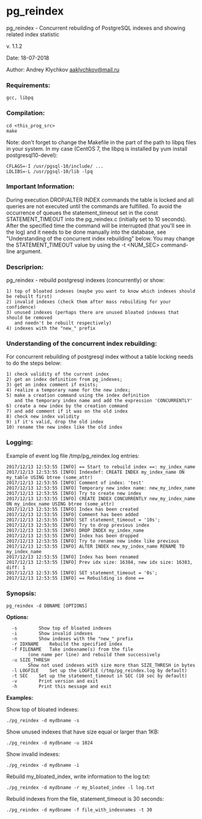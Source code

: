 # pg_reindex
pg_reindex - Concurrent rebuilding of PostgreSQL indexes and showing related index statistic

v. 1.1.2

Date: 18-07-2018

Author: Andrey Klychkov <aaklychkov@mail.ru>

### Requirements:
```gcc, libpq```

### Compilation:
```
cd <this_prog_src>
make
```
Note: don't forget to change the Makefile in the part of the path to libpq files in your system.
In my case (CentOS 7, the libpq is installed by yum install postgresql10-devel): 
```
CFLAGS=-I /usr/pgsql-10/include/ ...
LDLIBS=-L /usr/pgsql-10/lib -lpq
```

### Important Information:
During execution DROP/ALTER INDEX commands the table is locked and all queries are not executed until the commands are fulfilled. To avoid the occurrence of queues the statement_timeout set in the const STATEMENT_TIMEOUT into the pg_reindex.c (initially set to 10 seconds). After the specified time the command will be interrupted (that you'll see in the log) and it needs to be done manually into the database, see "Understanding of the concurrent index rebuilding" below. You may change the STATEMENT_TIMEOUT value by using the -t <NUM_SEC> command-line argument. 

### Descriprion:
pg_reindex - rebuild postgresql indexes (concurrently) or show:
```
1) top of bloated indexes (maybe you want to know which indexes should be rebuilt first)
2) invalid indexes (check them after mass rebuilding for your confidence)
3) unused indexes (perhaps there are unused bloated indexes that should be removed
   and needn't be rebuilt respectively)
4) indexes with the "new_" prefix
```
### Understanding of the concurrent index rebuilding:
For concurrent rebuilding of postgresql index
without a table locking needs to do the steps below:
```
1) check validity of the current index
2) get an index definition from pg_indexes;
3) get an index comment if exists;
4) realize a temporary name for the new index;
5) make a creation command using the index definition
   and the temporary index name and add the expression 'CONCURRENTLY' 
6) create a new index by the creation command
7) and add comment if it was on the old index
8) check new index validity
9) if it's valid, drop the old index
10) rename the new index like the old index
```
### Logging:

Example of event log file /tmp/pg_reindex.log entries:
```
2017/12/13 12:53:55 [INFO] == Start to rebuild index ==: my_index_name
2017/12/13 12:53:55 [INFO] Indexdef: CREATE INDEX my_index_name ON my_table USING btree (some_attr)
2017/12/13 12:53:55 [INFO] Comment of index: 'test'
2017/12/13 12:53:55 [INFO] Temporary new index name: new_my_index_name
2017/12/13 12:53:55 [INFO] Try to create new index
2017/12/13 12:53:55 [INFO] CREATE INDEX CONCURRENTLY new_my_index_name ON my_index_name USING btree (some_attr)
2017/12/13 12:53:55 [INFO] Index has been created
2017/12/13 12:53:55 [INFO] Comment has been added
2017/12/13 12:53:55 [INFO] SET statement_timeout = '10s';
2017/12/13 12:53:55 [INFO] Try to drop previous index
2017/12/13 12:53:55 [INFO] DROP INDEX my_index_name
2017/12/13 12:53:55 [INFO] Index has been dropped
2017/12/13 12:53:55 [INFO] Try to rename new index like previous
2017/12/13 12:53:55 [INFO] ALTER INDEX new_my_index_name RENAME TO my_index_name
2017/12/13 12:53:55 [INFO] Index has been renamed
2017/12/13 12:53:55 [INFO] Prev idx size: 16384, new idx size: 16383, diff: 1
2017/12/13 12:53:55 [INFO] SET statement_timeout = '0s';
2017/12/13 12:53:55 [INFO] == Rebuilding is done ==

```

### Synopsis:
```pg_reindex -d DBNAME [OPTIONS]```

**Options:**
```
  -s		Show top of bloated indexes
  -i		Show invalid indexes
  -n		Show indexes with the "new_" prefix
  -r IDXNAME	Rebuild the specified index
  -f FILENAME	Take indexname(s) from the file
		(one name per line) and rebuild them successively
  -u SIZE_THRESH
		Show not used indexes with size more than SIZE_THRESH in bytes
  -l LOGFILE	Set up the LOGFILE (/tmp/pg_reindex.log by default)
  -t SEC	Set up the statement_timeout in SEC (10 sec by default)
  -v		Print version and exit
  -h		Print this message and exit
```


**Examples:**

Show top of bloated indexes:
```
./pg_reindex -d mydbname -s
```
Show unused indexes that have size equal or larger than 1KB:
```
./pg_reindex -d mydbname -u 1024
```

Show invalid indexes:
```
./pg_reindex -d mydbname -i
```

Rebuild my_bloated_index, write information to the log.txt:
```
./pg_reindex -d mydbname -r my_bloated_index -l log.txt
```

Rebuild indexes from the file, statement_timeout is 30 seconds:
```
./pg_reindex -d mydbname -f file_with_indexnames -t 30
```

